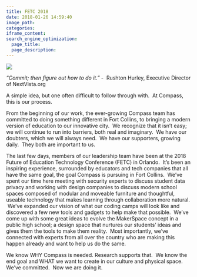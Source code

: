 ```yaml
---
title: FETC 2018
date: 2018-01-26 14:59:40
image_path:
categories:
iframe_content:
search_engine_optimization:
  page_title:
  page_description:
---
```



![](/assets/images/versions/img-1062---x----4032-3024x---.JPG)

*“Commit; then figure out how to do it.”* - &nbsp;Rushton Hurley, Executive Director of NextVista.org

A simple idea, but one often difficult to follow through with. &nbsp;At Compass, this is our process. &nbsp;

From the beginning of our work, the ever-growing Compass team has committed to doing something different in Fort Collins, to bringing a modern version of education to our innovative city. &nbsp;We recognize that it isn’t easy; we will continue to run into barriers, both real and imaginary. &nbsp;We have our doubters, which we will always need. &nbsp;We have our supporters, growing daily. &nbsp;They both are important to us.

The last few days, members of our leadership team have been at the 2018 Future of Education Technology Conference (FETC) in Orlando. &nbsp;It’s been an inspiring experience, surrounded by educators and tech companies that all have the same goal, the goal Compass is pursuing in Fort Collins. &nbsp;We’ve spent our time here meeting with security experts to discuss student data privacy and working with design companies to discuss modern school spaces composed of modular and moveable furniture and thoughtful, useable technology that makes learning through collaboration more natural. &nbsp;We’ve expanded our vision of what our coding camps will look like and discovered a few new tools and gadgets to help make that possible. &nbsp;We’ve come up with some great ideas to evolve the MakerSpace concept in a public high school; a design space that nurtures our students’ ideas and gives them the tools to make them reality. &nbsp;Most importantly, we’ve connected with experts from all over the country who are making this happen already and want to help us do the same.

We know WHY Compass is needed. Research supports that. &nbsp;We know the end goal and WHAT we want to create in our culture and physical space. We’ve committed. &nbsp;Now we are doing it. &nbsp;